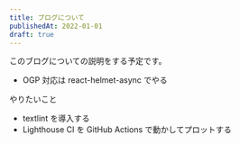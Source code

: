 ```yaml
---
title: ブログについて
publishedAt: 2022-01-01
draft: true
---
```


このブログについての説明をする予定です。

- OGP 対応は react-helmet-async でやる

やりたいこと

- textlint を導入する
- Lighthouse CI を GitHub Actions で動かしてプロットする
